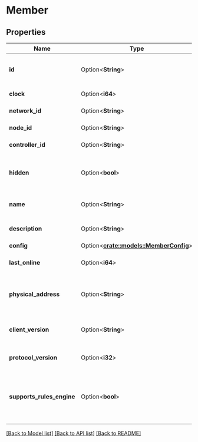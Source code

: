 # Member

## Properties

Name | Type | Description | Notes
------------ | ------------- | ------------- | -------------
**id** | Option<**String**> | concatenation of network ID and member ID | [optional][readonly]
**clock** | Option<**i64**> |  | [optional][readonly]
**network_id** | Option<**String**> |  | [optional][readonly]
**node_id** | Option<**String**> | ZeroTier ID of the member | [optional][readonly]
**controller_id** | Option<**String**> |  | [optional][readonly]
**hidden** | Option<**bool**> | Whether or not the member is hidden in the UI | [optional]
**name** | Option<**String**> | User defined name of the member | [optional]
**description** | Option<**String**> | User defined description of the member | [optional]
**config** | Option<[**crate::models::MemberConfig**](MemberConfig.md)> |  | [optional]
**last_online** | Option<**i64**> | Last seen time of the member | [optional][readonly]
**physical_address** | Option<**String**> | IP address the member last spoke to the controller via | [optional][readonly]
**client_version** | Option<**String**> | ZeroTier version the member is running | [optional][readonly]
**protocol_version** | Option<**i32**> | ZeroTier protocol version | [optional][readonly]
**supports_rules_engine** | Option<**bool**> | Whether or not the client version is new enough to support the rules engine (1.4.0+) | [optional][readonly]

[[Back to Model list]](../README.md#documentation-for-models) [[Back to API list]](../README.md#documentation-for-api-endpoints) [[Back to README]](../README.md)


